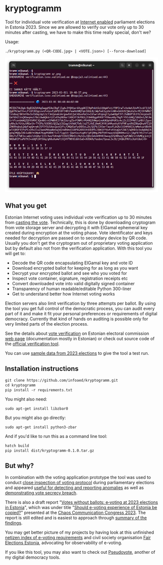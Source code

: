 # kryptogramm

Tool for individual vote verification at [Internet enabled](https://github.com/vvk-ehk/ivxv) parliament elections in Estonia 2023. Since we are allowed to verify our vote only up to 30 minutes after casting, we have to make this time really special, don't we?

Usage:

```
./kryptogramm.py (<QR-CODE.jpg> | <VOTE.json>) [--force-download]
```

![Running the tool](demo.png)

## What you get

Estonian Internet voting uses individual vote verification up to 30 minutes from [casting the vote](https://youtu.be/GuKiJKL4WdI). Technically, this is done by downloading cryptogram from vote storage server and decrypting it with ElGamal ephemeral key created during encryption at the voting phase. Vote identificator and keys needed for decryption are passed on to secondary device by QR code. Usually you don't get the cryptogram out of proprietary voting application but by default also not from the verification application. With this tool you will get to:

* Decode the QR code encapsulating ElGamal key and vote ID
* Download encrypted ballot for keeping for as long as you want
* Decrypt your encrypted ballot and see who you voted for
* Inspect vote container, signature, registration receipts etc
* Convert downloaded vote into valid digitally signed container
* Transparency of human readable/editable Python 300-liner
* Get to understand better how Internet voting works

Election servers also limit verification by three attempts per ballot. By using the tool you get full control of the democratic process, you can audit every part of it and make it fit your personal preferences or requirements of digital democracy. Currently that kind of hands on auditing is possible only for very limited parts of the election process.

See the details about [vote verification](https://www.valimised.ee/en/internet-voting/guidelines/checking-i-vote) on Estonian electoral commission [web page](https://www.valimised.ee/en/internet-voting/documents-about-internet-voting) (documentation mostly in Estonian) or check out source code of the [official verification tool](https://github.com/vvk-ehk/ivotingverification).

You can use [sample data from 2023 elections](data) to give the tool a test run.

## Installation instructions

```
git clone https://github.com/infoaed/kryptogramm.git
cd kryptogramm
pip install -r requirements.txt
```

You might also need:

```
sudo apt-get install libzbar0
```

But you might also go directly:

```
sudo apt-get install python3-zbar
```

And if you'd like to run this as a command line tool:

```
hatch build
pip install dist/kryptogramm-0.1.0.tar.gz
```
## But why?

In combination with the voting application prototype the tool was used to conduct [close inspection of voting protocol](https://gafgaf.infoaed.ee/en/posts/perils-of-electronic-voting/#independent-vote-verification-tool) during parliamentary elections and appeared [useful for detecting and reporting anomalies](https://infoaed.ee/ballot2023) as well as [demonstrating vote secrecy breach](https://infoaed.ee/proof2023).

There is also a draft report "[Votes without ballots: e‑voting at 2023 elections in Estonia](https://gafgaf.infoaed.ee/en/posts/votes-without-ballots/)", which was under title "[Should e-voting experience of Estonia be copied?](https://media.ccc.de/v/37c3-12298-should_e-voting_experience_of_estonia_be_copied)" presented at the [Chaos Communication Congress 2023](https://fahrplan.events.ccc.de/congress/2023/fahrplan/events/12298.html). The report is still edited and is easiest to approach through [summary of the findings](https://infoaed.ee/findings2023/).

You may get better picture of my projects by having look at this unfinished [netizen index of e-voting requirements](https://debriif.infoaed.ee/docs/draft-list/) and civil society organisation [Fair Elections Estonia](https://ausadvalimised.ee/en/), advocating for observability of e-voting.

If you like this tool, you may also want to check out [Pseudovote](https://github.com/infoaed/pseudovote), another of my digital democracy tools.
